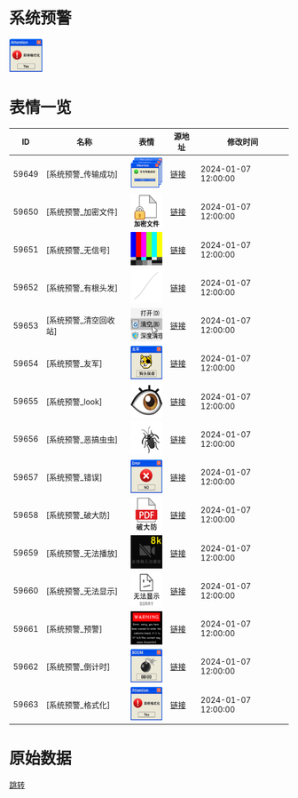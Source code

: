 # 系统预警

<img src="./cover.png" height="60" alt="cover" />

# 表情一览

|ID|名称|表情|源地址|修改时间|
|----|----|----|----|----|
|59649|[系统预警_传输成功]|<img src="./pic/059649_%5B系统预警_传输成功%5D.png" height="60" alt="传输成功"/>|[链接](https://i0.hdslb.com/bfs/garb/feb1ce97cbd9d21cc777ebbd639b9bf3bf2c65db.png)|2024-01-07 12:00:00|
|59650|[系统预警_加密文件]|<img src="./pic/059650_%5B系统预警_加密文件%5D.png" height="60" alt="加密文件"/>|[链接](https://i0.hdslb.com/bfs/garb/22d7b3deab10e3ae1ada807aa74d509ff41df6e7.png)|2024-01-07 12:00:00|
|59651|[系统预警_无信号]|<img src="./pic/059651_%5B系统预警_无信号%5D.png" height="60" alt="无信号"/>|[链接](https://i0.hdslb.com/bfs/garb/ea765d6a3cb030d1cbef584a63e0925cb32ac6e4.png)|2024-01-07 12:00:00|
|59652|[系统预警_有根头发]|<img src="./pic/059652_%5B系统预警_有根头发%5D.png" height="60" alt="有根头发"/>|[链接](https://i0.hdslb.com/bfs/garb/3a9abe6c99905c47d24a57df51b8c8cb45b45070.png)|2024-01-07 12:00:00|
|59653|[系统预警_清空回收站]|<img src="./pic/059653_%5B系统预警_清空回收站%5D.png" height="60" alt="清空回收站"/>|[链接](https://i0.hdslb.com/bfs/garb/74e3617375620afe4e6723c1fe80bfd05f170823.png)|2024-01-07 12:00:00|
|59654|[系统预警_友军]|<img src="./pic/059654_%5B系统预警_友军%5D.png" height="60" alt="友军"/>|[链接](https://i0.hdslb.com/bfs/garb/4513980ca58bf86158942ef7c14e60e0fc52ad9c.png)|2024-01-07 12:00:00|
|59655|[系统预警_look]|<img src="./pic/059655_%5B系统预警_look%5D.png" height="60" alt="look"/>|[链接](https://i0.hdslb.com/bfs/garb/bdbed809996f4cd371e7192d3d1ce38b3102a487.png)|2024-01-07 12:00:00|
|59656|[系统预警_恶搞虫虫]|<img src="./pic/059656_%5B系统预警_恶搞虫虫%5D.png" height="60" alt="恶搞虫虫"/>|[链接](https://i0.hdslb.com/bfs/garb/fcb0e91e2752b37f0ef6706480894c720d31e4a3.png)|2024-01-07 12:00:00|
|59657|[系统预警_错误]|<img src="./pic/059657_%5B系统预警_错误%5D.png" height="60" alt="错误"/>|[链接](https://i0.hdslb.com/bfs/garb/199452587c2bf20e6af2d4ad65224188578c38ca.png)|2024-01-07 12:00:00|
|59658|[系统预警_破大防]|<img src="./pic/059658_%5B系统预警_破大防%5D.png" height="60" alt="破大防"/>|[链接](https://i0.hdslb.com/bfs/garb/162c1b6f6a8f62a2dfb629da4e5fdd5ff183fef2.png)|2024-01-07 12:00:00|
|59659|[系统预警_无法播放]|<img src="./pic/059659_%5B系统预警_无法播放%5D.png" height="60" alt="无法播放"/>|[链接](https://i0.hdslb.com/bfs/garb/d36b52894c05f8b35e48812e56d3fdbeb49acd36.png)|2024-01-07 12:00:00|
|59660|[系统预警_无法显示]|<img src="./pic/059660_%5B系统预警_无法显示%5D.png" height="60" alt="无法显示"/>|[链接](https://i0.hdslb.com/bfs/garb/5d81ad139fa3414b8e63a37d5f9dfcdbc679a2c5.png)|2024-01-07 12:00:00|
|59661|[系统预警_预警]|<img src="./pic/059661_%5B系统预警_预警%5D.png" height="60" alt="预警"/>|[链接](https://i0.hdslb.com/bfs/garb/c6cd48a82412fd9d4f893bec58dbfd0937d5b2fa.png)|2024-01-07 12:00:00|
|59662|[系统预警_倒计时]|<img src="./pic/059662_%5B系统预警_倒计时%5D.png" height="60" alt="倒计时"/>|[链接](https://i0.hdslb.com/bfs/garb/5a37e1308e7674ebbeccae070b9a00ac6ce85e7e.png)|2024-01-07 12:00:00|
|59663|[系统预警_格式化]|<img src="./pic/059663_%5B系统预警_格式化%5D.png" height="60" alt="格式化"/>|[链接](https://i0.hdslb.com/bfs/garb/896b411de1e92cda5e54a5a2735c3e823cbdf0c4.png)|2024-01-07 12:00:00|

# 原始数据

[跳转](./raw.json)

